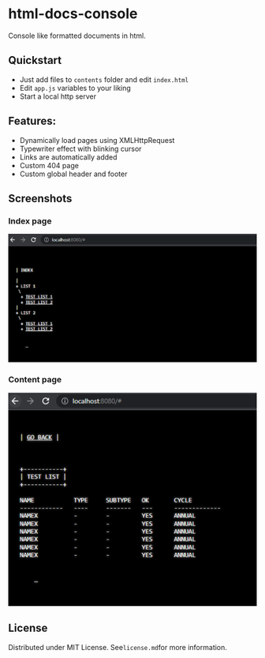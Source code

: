 # html-docs-console
 Console like formatted documents in html. 
 
 ## Quickstart
 - Just add files to `contents` folder and edit `index.html`
 - Edit `app.js` variables to your liking
 - Start a local http server
 
 ## Features:
 - Dynamically load pages using XMLHttpRequest
 - Typewriter effect with blinking cursor
 - Links are automatically added
 - Custom 404 page
 - Custom global header and footer
 
## Screenshots
### Index page

 
 ![Index Page](screenshots/60f0a7b72fcf09a5f9fc57d4892f421a.png)
 
### Content page
 
![Content Page](screenshots/846bba9a2917b7ea9a5df33bdb92b1df.png)
## License
Distributed under MIT License. See`license.md`for more information.
